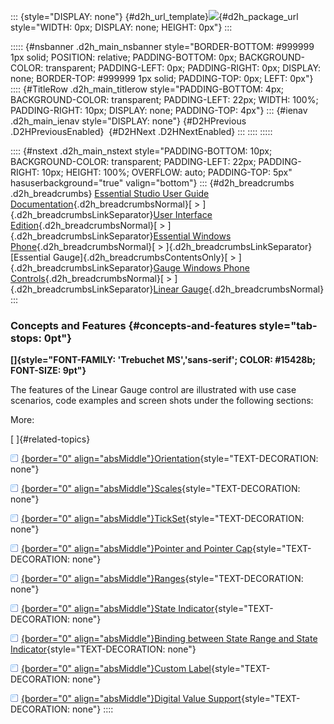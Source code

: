 ::: {style="DISPLAY: none"}
[](ms-xhelp:///?Id=d2h_url_template){#d2h_url_template}![](!package_url!){#d2h_package_url style="WIDTH: 0px; DISPLAY: none; HEIGHT: 0px"}
:::

::::: {#nsbanner .d2h_main_nsbanner style="BORDER-BOTTOM: #999999 1px solid; POSITION: relative; PADDING-BOTTOM: 0px; BACKGROUND-COLOR: transparent; PADDING-LEFT: 0px; PADDING-RIGHT: 0px; DISPLAY: none; BORDER-TOP: #999999 1px solid; PADDING-TOP: 0px; LEFT: 0px"}
:::: {#TitleRow .d2h_main_titlerow style="PADDING-BOTTOM: 4px; BACKGROUND-COLOR: transparent; PADDING-LEFT: 22px; WIDTH: 100%; PADDING-RIGHT: 10px; DISPLAY: none; PADDING-TOP: 4px"}
::: {#ienav .d2h_main_ienav style="DISPLAY: none"}
[](ms-xhelp:///?Id=572900b0-1fdf-4811-b630-470174ec5a38){#D2HPrevious .D2HPreviousEnabled}  [](ms-xhelp:///?Id=674686b2-8f78-44be-bf95-a2bb0b456218){#D2HNext .D2HNextEnabled}
:::
::::
:::::

:::: {#nstext .d2h_main_nstext style="PADDING-BOTTOM: 10px; BACKGROUND-COLOR: transparent; PADDING-LEFT: 22px; PADDING-RIGHT: 10px; HEIGHT: 100%; OVERFLOW: auto; PADDING-TOP: 5px" hasuserbackground="true" valign="bottom"}
::: {#d2h_breadcrumbs .d2h_breadcrumbs}
[Essential Studio User Guide Documentation](ms-xhelp:///?Id=12457748-09e3-4d74-a240-8e049cedf030){.d2h_breadcrumbsNormal}[ \> ]{.d2h_breadcrumbsLinkSeparator}[User Interface Edition](ms-xhelp:///?Id=c29296b7-531c-413b-a0ec-488ca1f7f669){.d2h_breadcrumbsNormal}[ \> ]{.d2h_breadcrumbsLinkSeparator}[Essential Windows Phone](ms-xhelp:///?Id=5ea1999c-4eff-4775-b84e-407dc825f555){.d2h_breadcrumbsNormal}[ \> ]{.d2h_breadcrumbsLinkSeparator}[Essential Gauge]{.d2h_breadcrumbsContentsOnly}[ \> ]{.d2h_breadcrumbsLinkSeparator}[Gauge Windows Phone Controls](ms-xhelp:///?Id=17dca708-1e27-4102-bc4a-811d5fcbd067){.d2h_breadcrumbsNormal}[ \> ]{.d2h_breadcrumbsLinkSeparator}[Linear Gauge](ms-xhelp:///?Id=fe7a91ec-dc89-4287-9381-d5936a3e50cd){.d2h_breadcrumbsNormal}
:::

### Concepts and Features {#concepts-and-features style="tab-stops: 0pt"}

**[]{style="FONT-FAMILY: 'Trebuchet MS','sans-serif'; COLOR: #15428b; FONT-SIZE: 9pt"}** 

The features of the Linear Gauge control are illustrated with use case scenarios, code examples and screen shots under the following sections:

More:

[ ]{#related-topics}

[![](button.gif){border="0" align="absMiddle"}Orientation](ms-xhelp:///?Id=82f8f91a-6386-4564-ad26-97ec748dffb0){style="TEXT-DECORATION: none"}

[![](button.gif){border="0" align="absMiddle"}Scales](ms-xhelp:///?Id=a70a0b5a-86cd-4e96-92d7-c16b855ddcc6){style="TEXT-DECORATION: none"}

[![](button.gif){border="0" align="absMiddle"}TickSet](ms-xhelp:///?Id=ddf2ee50-c204-4164-bafe-da707b760c5f){style="TEXT-DECORATION: none"}

[![](button.gif){border="0" align="absMiddle"}Pointer and Pointer Cap](ms-xhelp:///?Id=608d1a6c-4c17-4425-b864-2da0784c9f22){style="TEXT-DECORATION: none"}

[![](button.gif){border="0" align="absMiddle"}Ranges](ms-xhelp:///?Id=53892a29-0f4f-49d4-9d75-a29a1a13833a){style="TEXT-DECORATION: none"}

[![](button.gif){border="0" align="absMiddle"}State Indicator](ms-xhelp:///?Id=cff32578-105b-4049-b800-70fb2185a2d7){style="TEXT-DECORATION: none"}

[![](button.gif){border="0" align="absMiddle"}Binding between State Range and State Indicator](ms-xhelp:///?Id=d090fb71-f8c6-493e-a1bd-3327f5c20194){style="TEXT-DECORATION: none"}

[![](button.gif){border="0" align="absMiddle"}Custom Label](ms-xhelp:///?Id=3c768b2e-06cf-4164-b786-7885a796bf55){style="TEXT-DECORATION: none"}

[![](button.gif){border="0" align="absMiddle"}Digital Value Support](ms-xhelp:///?Id=d73a0405-2979-43f7-9815-e3594c873c3c){style="TEXT-DECORATION: none"}
::::
